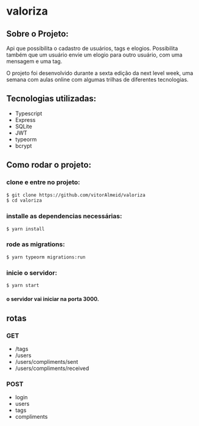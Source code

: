 # valoriza

## Sobre o Projeto:

Api que possibilita o cadastro de usuários, tags e elogios. Possibilita também que um usuário envie um elogio para outro usuário, com uma mensagem e uma tag.

O projeto foi desenvolvido durante a sexta edição da next level week, uma semana com aulas online com algumas trilhas de diferentes tecnologias.


## Tecnologias utilizadas:
* Typescript
* Express
* SQLite
* JWT
* typeorm
* bcrypt

## Como rodar o projeto:

### clone e entre no projeto:
```bash
$ git clone https://github.com/vitorAlmeid/valoriza
$ cd valoriza
```
### installe as dependencias necessárias:
```bash
$ yarn install
```
### rode as migrations:
```bash
$ yarn typeorm migrations:run
```
### inicie o servidor:
```bash
$ yarn start
```
#### o servidor vai iniciar na porta 3000.

## rotas
### GET
* /tags
* /users
* /users/compliments/sent
* /users/compliments/received

### POST
* login
* users
* tags
* compliments


